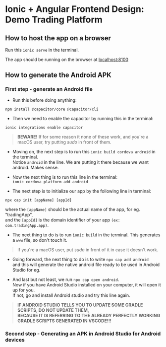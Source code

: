 # Ionic + Angular Frontend Design: Demo Trading Platform

## How to host the app on a browser

Run this ```ionic serve``` in the terminal.

The app should be running on the browser at [localhost:8100](http://localhost:8100)

## How to generate the Android APK

### First step - generate an Android file

* Run this before doing anything:

```npm install @capacitor/core @capacitor/cli```

* Then we need to enable the capacitor by running this in the terminal:

```ionic integrations enable capacitor```

> **BEWARE!** If for some reason it none of these work, and you're a macOS user, 
> try putting _sudo_ in front of them.

* Moving on, the next step is to run this ```ionic build cordova android``` in the terminal. <br>
Notice ```android``` in the line. We are putting it there because we want android. Makes sense.

* Now the next thing is to run this line in the terminal: <br>
```ionic cordova platform add android```

* The next step is to initialize our app by the following line in terminal: <br>

```npx cap init [appName] [appId]```

where the `[appName]` should be the actual name of the app, for eg. "tradingApp", <br>
and the `[appId]` is the domain identifier of your app `(ex: com.tradingApp.app)`.

* The next thing to do is to run ```ionic build``` in the terminal. This generates <br>
a ```www``` file, so don't touch it.

> If you're a macOS user, put _sudo_ in front of it in case it doesn't work. 

* Going forward, the next thing to do is to write ```npx cap add android``` <br>
and this will generate the native android file ready to be used in Android Studio for eg.

* And last but not least, we run ```npx cap open android```. <br>
Now if you have Android Studio installed on your computer, it will open it up for you. <br>
If not, go and install Android studio and try this line again.

> **IF ANDROID STUDIO TELLS YOU TO UPDATE SOME GRADLE SCRIPTS, DO NOT UPDATE THEM, <br>
BECAUSE IT IS REFERRING TO THE ALREADY PERFECTLY WORKING GRADLE SCRIPTS GENERATED IN VSCODE!!!**

### Second step - Generating an APK in Android Studio for Android devices


